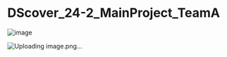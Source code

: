 # DScover_24-2_MainProject_TeamA


![image](https://github.com/user-attachments/assets/946b8d4f-51d9-4be0-9845-9c208b322c5e)


![Uploading image.png…]()
